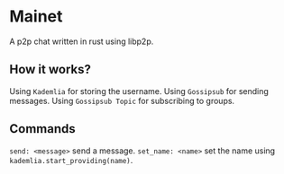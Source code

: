 # Mainet
A p2p chat written in rust using libp2p.

## How it works?
Using `Kademlia` for storing the username.
Using `Gossipsub` for sending messages.
Using `Gossipsub Topic` for subscribing to groups.

## Commands
`send: <message>` send a message.
`set_name: <name>` set the name using `kademlia.start_providing(name)`.

